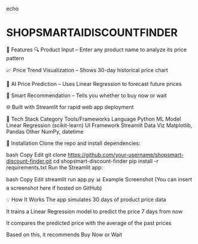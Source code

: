 echo
# SHOPSMARTAIDISCOUNTFINDER
📌 Features
🔍 Product Input – Enter any product name to analyze its price pattern

📈 Price Trend Visualization – Shows 30-day historical price chart

🤖 AI Price Prediction – Uses Linear Regression to forecast future prices

🧠 Smart Recommendation – Tells you whether to buy now or wait

🌐 Built with Streamlit for rapid web app deployment

🧠 Tech Stack
Category	Tools/Frameworks
Language	Python
ML Model	Linear Regression (scikit-learn)
UI Framework	Streamlit
Data Viz	Matplotlib, Pandas
Other	NumPy, datetime

🚀 Installation
Clone the repo and install dependencies:

bash
Copy
Edit
git clone https://github.com/your-username/shopsmart-discount-finder.git
cd shopsmart-discount-finder
pip install -r requirements.txt
Run the Streamlit app:

bash
Copy
Edit
streamlit run app.py
📊 Example Screenshot
(You can insert a screenshot here if hosted on GitHub)

💡 How It Works
The app simulates 30 days of product price data

It trains a Linear Regression model to predict the price 7 days from now

It compares the predicted price with the average of the past prices

Based on this, it recommends Buy Now or Wait
